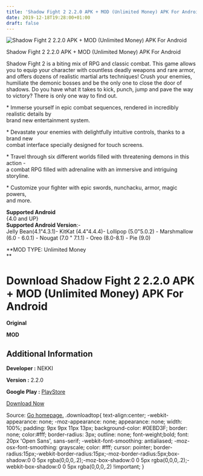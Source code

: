 ```yaml
---
title: 'Shadow Fight 2 2.2.0 APK + MOD (Unlimited Money) APK For Android'
date: 2019-12-18T19:28:00+01:00
draft: false
---
```


![Shadow Fight 2 2.2.0 APK + MOD (Unlimited Money) APK For Android](https://i1.wp.com/apkhome.net/wp-content/uploads/2019/12/Shadow-Fight-2-2.2.0-APK-MOD-Unlimited-Money.png "Shadow Fight 2 2.2.0 APK + MOD (Unlimited Money) APK For Android")

  

Shadow Fight 2 2.2.0 APK + MOD (Unlimited Money) APK For Android

Shadow Fight 2 is a biting mix of RPG and classic combat. This game allows you to equip your character with countless deadly weapons and rare armor, and offers dozens of realistic martial arts techniques! Crush your enemies, humiliate the demonic bosses and be the only one to close the door of shadows. Do you have what it takes to kick, punch, jump and pave the way to victory? There is only one way to find out.

\* Immerse yourself in epic combat sequences, rendered in incredibly realistic details by  
brand new entertainment system.

\* Devastate your enemies with delightfully intuitive controls, thanks to a brand new  
combat interface specially designed for touch screens.

\* Travel through six different worlds filled with threatening demons in this action -  
a combat RPG filled with adrenaline with an immersive and intriguing storyline.

\* Customize your fighter with epic swords, nunchacku, armor, magic powers,  
and more.

**Supported Android**  
{4.0 and UP}  
**Supported Android Version**:-  
Jelly Bean(4.1"4.3.1)- KitKat (4.4"4.4.4)- Lollipop (5.0"5.0.2) - Marshmallow (6.0 - 6.0.1) - Nougat (7.0 " 7.1.1) - Oreo (8.0-8.1) - Pie (9.0)

**MOD TYPE: Unlimited Money  
**

Download Shadow Fight 2 2.2.0 APK + MOD (Unlimited Money) APK For Android
=========================================================================

**Original**

**MOD**

Additional Information
----------------------

**Developer :** NEKKI

**Version :** 2.2.0

**Google Play :** [PlayStore](https://play.google.com/store/apps/details?id=com.nekki.shadowfight)

  

[Download Now](https://store4app.co/post/shadow-fight-2-2-2-0-apk-mod-unlimited-money-apk-for-android_1576680157)

  
Source: [Go homepage.](https://store4app.co/post/shadow-fight-2-2-2-0-apk-mod-unlimited-money-apk-for-android_1576680157) .downloadtop{ text-align:center; -webkit-appearance: none; -moz-appearance: none; appearance: none; width: 100%; padding: 9px 9px 11px 13px; background-color: #0EBD3F; border: none; color:#fff; border-radius: 3px; outline: none; font-weight;bold; font: 20px 'Open Sans', sans-serif; -webkit-font-smoothing: antialiased; -moz-osx-font-smoothing: grayscale; color: #fff; cursor: pointer; border-radius:15px;-webkit-border-radius:15px;-moz-border-radius:5px;box-shadow:0 0 5px rgba(0,0,0,.2);-moz-box-shadow:0 0 5px rgba(0,0,0,.2);-webkit-box-shadow:0 0 5px rgba(0,0,0,.2) !important; }